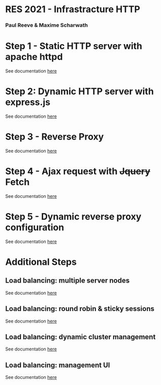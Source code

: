 # RES 2021 - Infrastracture HTTP
### Paul Reeve & Maxime Scharwath

# Step 1 - Static HTTP server with apache httpd

See documentation [here](./Step1/README.md)

# Step 2: Dynamic HTTP server with express.js

See documentation [here](./Step2/README.md)

# Step 3 - Reverse Proxy

See documentation [here](./Step3/README.md)

# Step 4 - Ajax request with ~~Jquery~~ Fetch

See documentation [here](./Step4/README.md)

# Step 5 - Dynamic reverse proxy configuration

See documentation [here](./Step5/README.md)

# Additional Steps
## Load balancing: multiple server nodes
See documentation [here](./AdditionalSteps/LoadBalancing/README.md)

## Load balancing: round robin & sticky sessions
See documentation [here](./AdditionalSteps/LoadBalancingStickyRoundRobin/README.md)

## Load balancing: dynamic cluster management
See documentation [here](./AdditionalSteps/DynamicClusterManagement/README.md)

## Load balancing: management UI
See documentation [here](./AdditionalSteps/ManagementUI/README.md)
